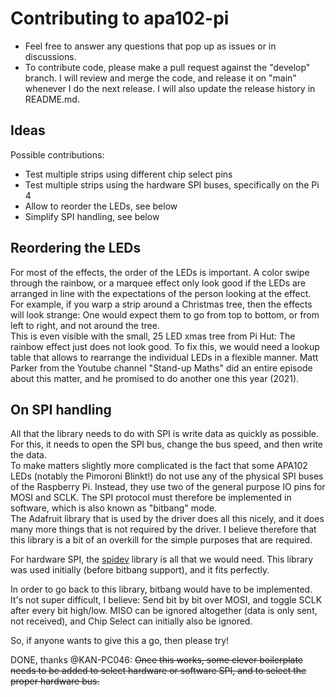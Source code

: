 # Contributing to apa102-pi

* Feel free to answer any questions that pop up as issues or in discussions.
* To contribute code, please make a pull request against the "develop" branch. I will review and merge the code, and release it on "main" whenever I do the next release. I will also update the release history in README.md.

## Ideas
Possible contributions:
* Test multiple strips using different chip select pins
* Test multiple strips using the hardware SPI buses, specifically on the Pi 4
* Allow to reorder the LEDs, see below
* Simplify SPI handling, see below

## Reordering the LEDs
For most of the effects, the order of the LEDs is important. A color swipe through the rainbow,
or a marquee effect only look good if the LEDs are arranged in line with the expectations of the
person looking at the effect. For example, if you warp a strip around a Christmas tree, then
the effects will look strange: One would expect them to go from top to bottom, or from left to right, and not around the tree.  
This is even visible with the small, 25 LED xmas tree from Pi Hut: The rainbow effect just does not look good. To fix this, we would need a lookup table that allows to rearrange the individual LEDs in a flexible manner. Matt Parker from the Youtube channel "Stand-up Maths" did an entire episode about this matter, and he promised to do another one this year (2021).

## On SPI handling
All that the library needs to do with SPI is write data as quickly as possible. For this, it needs to open the SPI bus, change the bus speed, and then write the data.  
To make matters slightly more complicated is the fact that some APA102 LEDs (notably the Pimoroni Blinkt!) do not use any of the physical SPI buses of the Raspberry Pi. Instead, they use two of the general purpose IO pins for MOSI and SCLK. The SPI protocol must therefore be implemented in software, which is also known as "bitbang" mode.  
The Adafruit library that is used by the driver does all this nicely, and it does many more things that is not required by the driver. I believe therefore that this library is a bit of an overkill for the simple purposes that are required.

For hardware SPI, the [spidev](https://pypi.org/project/spidev) library is all that we would need. This library was used initially (before bitbang support), and it fits perfectly.

In order to go back to this library, bitbang would have to be implemented. It's not super difficult, I believe: Send bit by bit over MOSI, and toggle SCLK after every bit high/low. MISO can be ignored altogether (data is only sent, not received), and Chip Select can initially also be ignored.

So, if anyone wants to give this a go, then please try!

DONE, thanks @KAN-PC046: ~~Once this works, some clever boilerplate needs to be added to select hardware or software SPI, and to select the proper hardware bus.~~